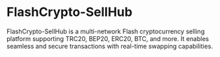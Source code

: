 # FlashCrypto-SellHub
FlashCrypto-SellHub is a multi-network Flash cryptocurrency selling platform supporting TRC20, BEP20, ERC20, BTC, and more. It enables seamless and secure transactions with real-time swapping capabilities.
